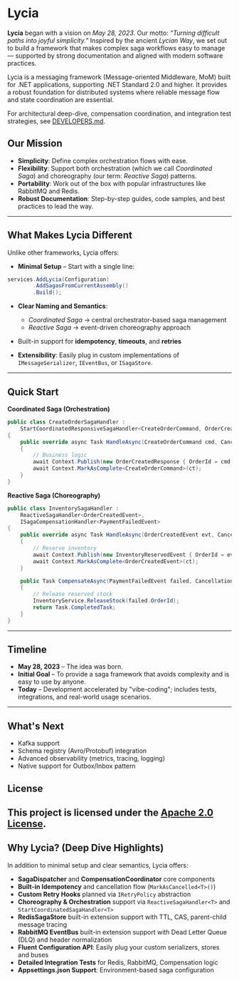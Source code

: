 # Lycia

**Lycia** began with a vision on *May 28, 2023*.
Our motto: *“Turning difficult paths into joyful simplicity.”* Inspired by the ancient *Lycian Way*, we set out to build a framework that makes complex saga workflows easy to manage — supported by strong documentation and aligned with modern software practices.

Lycia is a messaging framework (Message-oriented Middleware, MoM) built for .NET applications, supporting .NET Standard 2.0 and higher. It provides a robust foundation for distributed systems where reliable message flow and state coordination are essential.

For architectural deep-dive, compensation coordination, and integration test strategies, see [DEVELOPERS.md](DEVELOPERS.md).

## Our Mission

- **Simplicity**: Define complex orchestration flows with ease.  
- **Flexibility**: Support both orchestration (which we call *Coordinated Saga*) and choreography (our term: *Reactive Saga*) patterns.  
- **Portability**: Work out of the box with popular infrastructures like RabbitMQ and Redis.  
- **Robust Documentation**: Step-by-step guides, code samples, and best practices to lead the way.

---

## What Makes Lycia Different

Unlike other frameworks, Lycia offers:

- **Minimal Setup** – Start with a single line:

```csharp
services.AddLycia(Configuration)
        .AddSagasFromCurrentAssembly()
        .Build();
```

- **Clear Naming and Semantics**:  
  - *Coordinated Saga* → central orchestrator-based saga management  
  - *Reactive Saga* → event-driven choreography approach  

- Built-in support for **idempotency**, **timeouts**, and **retries**  
- **Extensibility**: Easily plug in custom implementations of `IMessageSerializer`, `IEventBus`, or `ISagaStore`.

---

## Quick Start

**Coordinated Saga (Orchestration)**

```csharp
public class CreateOrderSagaHandler :
    StartCoordinatedResponsiveSagaHandler<CreateOrderCommand, OrderCreatedResponse, CreateOrderSagaData>
{
    public override async Task HandleAsync(CreateOrderCommand cmd, CancellationToken ct = default)
    {
        // Business logic
        await Context.Publish(new OrderCreatedResponse { OrderId = cmd.OrderId }, ct);
        await Context.MarkAsComplete<CreateOrderCommand>(ct);
    }
}
```

**Reactive Saga (Choreography)**

```csharp
public class InventorySagaHandler :
    ReactiveSagaHandler<OrderCreatedEvent>,
    ISagaCompensationHandler<PaymentFailedEvent>
{
    public override async Task HandleAsync(OrderCreatedEvent evt, CancellationToken ct = default)
    {
        // Reserve inventory
        await Context.Publish(new InventoryReservedEvent { OrderId = evt.OrderId }, ct);
        await Context.MarkAsComplete<OrderCreatedEvent>(ct);
    }

    public Task CompensateAsync(PaymentFailedEvent failed, CancellationToken ct = default)
    {
        // Release reserved stock
        InventoryService.ReleaseStock(failed.OrderId);
        return Task.CompletedTask;
    }
}
```

---

## Timeline

- **May 28, 2023** – The idea was born.  
- **Initial Goal** – To provide a saga framework that avoids complexity and is easy to use by anyone.  
- **Today** – Development accelerated by "vibe-coding"; includes tests, integrations, and real-world usage scenarios.

---

## What's Next

- Kafka support  
- Schema registry (Avro/Protobuf) integration  
- Advanced observability (metrics, tracing, logging)  
- Native support for Outbox/Inbox pattern

## License

This project is licensed under the [Apache 2.0 License](LICENSE).
---

## Why Lycia? (Deep Dive Highlights)

In addition to minimal setup and clear semantics, Lycia offers:

- **SagaDispatcher** and **CompensationCoordinator** core components
- **Built-in Idempotency** and cancellation flow (`MarkAsCancelled<T>()`)
- **Custom Retry Hooks** planned via `IRetryPolicy` abstraction
- **Choreography & Orchestration** support via `ReactiveSagaHandler<T>` and `StartCoordinatedSagaHandler<T>`
- **RedisSagaStore** built-in extension support with TTL, CAS, parent-child message tracing
- **RabbitMQ EventBus** built-in extension support with Dead Letter Queue (DLQ) and header normalization
- **Fluent Configuration API**: Easily plug your custom serializers, stores and buses
- **Detailed Integration Tests** for Redis, RabbitMQ, Compensation logic
- **Appsettings.json Support**: Environment-based saga configuration
